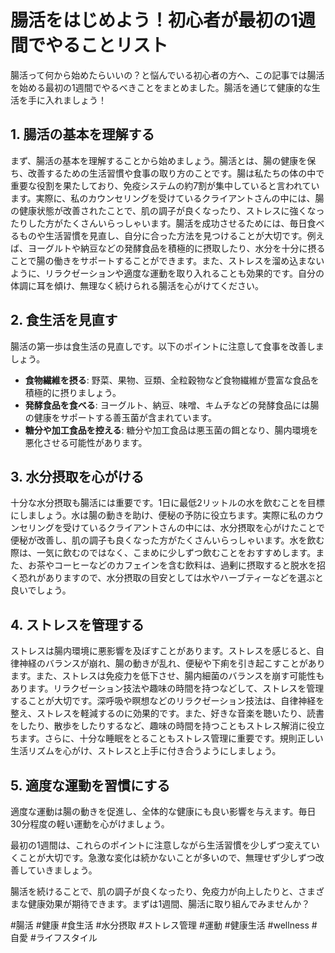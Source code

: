 # 腸活をはじめよう！初心者が最初の1週間でやることリスト

腸活って何から始めたらいいの？と悩んでいる初心者の方へ、この記事では腸活を始める最初の1週間でやるべきことをまとめました。腸活を通じて健康的な生活を手に入れましょう！

## 1. 腸活の基本を理解する

まず、腸活の基本を理解することから始めましょう。腸活とは、腸の健康を保ち、改善するための生活習慣や食事の取り方のことです。腸は私たちの体の中で重要な役割を果たしており、免疫システムの約7割が集中していると言われています。実際に、私のカウンセリングを受けているクライアントさんの中には、腸の健康状態が改善されたことで、肌の調子が良くなったり、ストレスに強くなったりした方がたくさんいらっしゃいます。腸活を成功させるためには、毎日食べるものや生活習慣を見直し、自分に合った方法を見つけることが大切です。例えば、ヨーグルトや納豆などの発酵食品を積極的に摂取したり、水分を十分に摂ることで腸の働きをサポートすることができます。また、ストレスを溜め込まないように、リラクゼーションや適度な運動を取り入れることも効果的です。自分の体調に耳を傾け、無理なく続けられる腸活を心がけてください。

## 2. 食生活を見直す

腸活の第一歩は食生活の見直しです。以下のポイントに注意して食事を改善しましょう。

- **食物繊維を摂る**: 野菜、果物、豆類、全粒穀物など食物繊維が豊富な食品を積極的に摂りましょう。
- **発酵食品を食べる**: ヨーグルト、納豆、味噌、キムチなどの発酵食品には腸の健康をサポートする善玉菌が含まれています。
- **糖分や加工食品を控える**: 糖分や加工食品は悪玉菌の餌となり、腸内環境を悪化させる可能性があります。

## 3. 水分摂取を心がける

十分な水分摂取も腸活には重要です。1日に最低2リットルの水を飲むことを目標にしましょう。水は腸の動きを助け、便秘の予防に役立ちます。実際に私のカウンセリングを受けているクライアントさんの中には、水分摂取を心がけたことで便秘が改善し、肌の調子も良くなった方がたくさんいらっしゃいます。水を飲む際は、一気に飲むのではなく、こまめに少しずつ飲むことをおすすめします。また、お茶やコーヒーなどのカフェインを含む飲料は、過剰に摂取すると脱水を招く恐れがありますので、水分摂取の目安としては水やハーブティーなどを選ぶと良いでしょう。

## 4. ストレスを管理する

ストレスは腸内環境に悪影響を及ぼすことがあります。ストレスを感じると、自律神経のバランスが崩れ、腸の動きが乱れ、便秘や下痢を引き起こすことがあります。また、ストレスは免疫力を低下させ、腸内細菌のバランスを崩す可能性もあります。リラクゼーション技法や趣味の時間を持つなどして、ストレスを管理することが大切です。深呼吸や瞑想などのリラクゼーション技法は、自律神経を整え、ストレスを軽減するのに効果的です。また、好きな音楽を聴いたり、読書をしたり、散歩をしたりするなど、趣味の時間を持つこともストレス解消に役立ちます。さらに、十分な睡眠をとることもストレス管理に重要です。規則正しい生活リズムを心がけ、ストレスと上手に付き合うようにしましょう。

## 5. 適度な運動を習慣にする

適度な運動は腸の動きを促進し、全体的な健康にも良い影響を与えます。毎日30分程度の軽い運動を心がけましょう。

最初の1週間は、これらのポイントに注意しながら生活習慣を少しずつ変えていくことが大切です。急激な変化は続かないことが多いので、無理せず少しずつ改善していきましょう。

腸活を続けることで、肌の調子が良くなったり、免疫力が向上したりと、さまざまな健康効果が期待できます。まずは1週間、腸活に取り組んでみませんか？

#腸活 #健康 #食生活 #水分摂取 #ストレス管理 #運動 #健康生活 #wellness #自愛 #ライフスタイル
